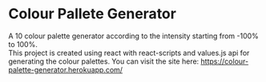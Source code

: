 <h1>
  Colour Pallete Generator
</h1>

A 10 colour palette generator according to the intensity starting from -100% to 100%.<br/>
This project is created using react with react-scripts and values.js api for generating the colour palettes.
You can visit the site here: https://colour-palette-generator.herokuapp.com/
